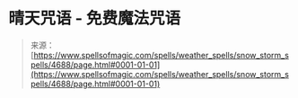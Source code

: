 <!--yml

category: 未分类

date: 2024-06-12 18:38:30

-->

# **晴天咒语** - 免费魔法咒语

> 来源：[https://www.spellsofmagic.com/spells/weather_spells/snow_storm_spells/4688/page.html#0001-01-01](https://www.spellsofmagic.com/spells/weather_spells/snow_storm_spells/4688/page.html#0001-01-01)
